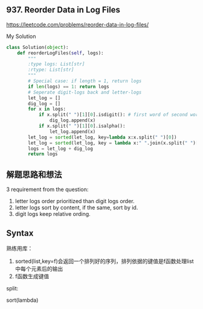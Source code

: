 ## 937. Reorder Data in Log Files

https://leetcode.com/problems/reorder-data-in-log-files/

My Solution

```python
class Solution(object):
    def reorderLogFiles(self, logs):
        """
        :type logs: List[str]
        :rtype: List[str]
        """
        # Special case: if length = 1, return logs
        if len(logs) == 1: return logs
        # Seperate digit-logs back and letter-logs
        let_log = []
        dig_log = []
        for x in logs:
            if x.split(" ")[1][0].isdigit(): # first word of second words
                dig_log.append(x)
            if x.split(" ")[1][0].isalpha():
                let_log.append(x)
        let_log = sorted(let_log, key=lambda x:x.split(" ")[0])
        let_log = sorted(let_log, key = lambda x:" ".join(x.split(" ")[1:]))
        logs = let_log + dig_log
        return logs
```

## 解题思路和想法
3 requirement from the question:

1. letter logs order prioritized than digit logs order.
2. letter logs sort by content, if the same, sort by id.
3. digit logs keep relative ording.

## Syntax
熟练用库：

1. sorted(list,key=f)会返回一个排列好的序列，排列依据的键值是f函数处理list中每个元素后的输出
2. f函数生成键值

split:

sort(lambda)
